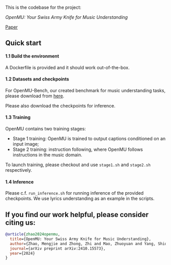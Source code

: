 This is the codebase for the project: 

*OpenMU: Your Swiss Army Knife for Music Understanding*

[Paper](https://arxiv.org/abs/2410.15573)

## Quick start

#### 1.1 Build the environment
A Dockerfile is provided and it should work out-of-the-box.


#### 1.2 Datasets and checkpoints

For OpenMU-Bench, our created benchmark for music understanding tasks, please download from [here](https://drive.google.com/drive/folders/1bkl8dWLviHGZWgrhcxf-zPZA-vlTlq7B?usp=sharing).

Please also download the checkpoints for inference.

#### 1.3 Training

OpenMU contains two training stages:

- Stage 1 training: OpenMU is trained to output captions conditioned on an input image;
- Stage 2 training: instruction following, where OpenMU follows instructions in the music domain.

To launch training, please checkout and use `stage1.sh` and `stage2.sh` respectively.

#### 1.4 Inference

Please c.f. `run_inference.sh` for running inference of the provided checkpoints. 
We use lyrics understanding as an example in the scripts.


## If you find our work helpful, please consider citing us:
```bibtex
@article{zhao2024openmu,
  title={OpenMU: Your Swiss Army Knife for Music Understanding},
  author={Zhao, Mengjie and Zhong, Zhi and Mao, Zhuoyuan and Yang, Shiqi and Liao, Wei-Hsiang and Takahashi, Shusuke and Wakaki, Hiromi and Mitsufuji, Yuki},
  journal={arXiv preprint arXiv:2410.15573},
  year={2024}
}